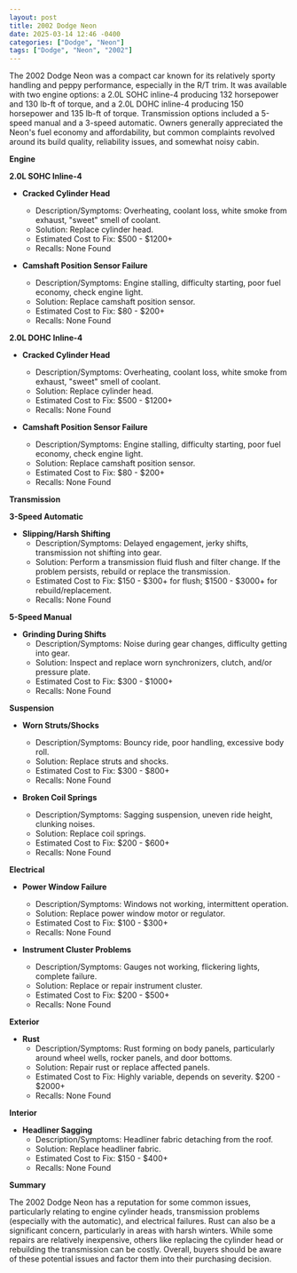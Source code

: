 ```yaml
---
layout: post
title: 2002 Dodge Neon
date: 2025-03-14 12:46 -0400
categories: ["Dodge", "Neon"]
tags: ["Dodge", "Neon", "2002"]
---
```

The 2002 Dodge Neon was a compact car known for its relatively sporty handling and peppy performance, especially in the R/T trim. It was available with two engine options: a 2.0L SOHC inline-4 producing 132 horsepower and 130 lb-ft of torque, and a 2.0L DOHC inline-4 producing 150 horsepower and 135 lb-ft of torque. Transmission options included a 5-speed manual and a 3-speed automatic. Owners generally appreciated the Neon's fuel economy and affordability, but common complaints revolved around its build quality, reliability issues, and somewhat noisy cabin.

**Engine**

**2.0L SOHC Inline-4**

* **Cracked Cylinder Head**
    * Description/Symptoms: Overheating, coolant loss, white smoke from exhaust, "sweet" smell of coolant.
    * Solution: Replace cylinder head.
    * Estimated Cost to Fix: $500 - $1200+
    * Recalls: None Found

* **Camshaft Position Sensor Failure**
    * Description/Symptoms: Engine stalling, difficulty starting, poor fuel economy, check engine light.
    * Solution: Replace camshaft position sensor.
    * Estimated Cost to Fix: $80 - $200+
    * Recalls: None Found

**2.0L DOHC Inline-4**

* **Cracked Cylinder Head**
    * Description/Symptoms: Overheating, coolant loss, white smoke from exhaust, "sweet" smell of coolant.
    * Solution: Replace cylinder head.
    * Estimated Cost to Fix: $500 - $1200+
    * Recalls: None Found

* **Camshaft Position Sensor Failure**
    * Description/Symptoms: Engine stalling, difficulty starting, poor fuel economy, check engine light.
    * Solution: Replace camshaft position sensor.
    * Estimated Cost to Fix: $80 - $200+
    * Recalls: None Found

**Transmission**

**3-Speed Automatic**

* **Slipping/Harsh Shifting**
    * Description/Symptoms: Delayed engagement, jerky shifts, transmission not shifting into gear.
    * Solution: Perform a transmission fluid flush and filter change. If the problem persists, rebuild or replace the transmission.
    * Estimated Cost to Fix: $150 - $300+ for flush; $1500 - $3000+ for rebuild/replacement.
    * Recalls: None Found

**5-Speed Manual**

* **Grinding During Shifts**
    * Description/Symptoms: Noise during gear changes, difficulty getting into gear.
    * Solution: Inspect and replace worn synchronizers, clutch, and/or pressure plate.
    * Estimated Cost to Fix: $300 - $1000+
    * Recalls: None Found

**Suspension**

* **Worn Struts/Shocks**
    * Description/Symptoms: Bouncy ride, poor handling, excessive body roll.
    * Solution: Replace struts and shocks.
    * Estimated Cost to Fix: $300 - $800+
    * Recalls: None Found

* **Broken Coil Springs**
    * Description/Symptoms: Sagging suspension, uneven ride height, clunking noises.
    * Solution: Replace coil springs.
    * Estimated Cost to Fix: $200 - $600+
    * Recalls: None Found

**Electrical**

* **Power Window Failure**
    * Description/Symptoms: Windows not working, intermittent operation.
    * Solution: Replace power window motor or regulator.
    * Estimated Cost to Fix: $100 - $300+
    * Recalls: None Found

* **Instrument Cluster Problems**
    * Description/Symptoms: Gauges not working, flickering lights, complete failure.
    * Solution: Replace or repair instrument cluster.
    * Estimated Cost to Fix: $200 - $500+
    * Recalls: None Found

**Exterior**

* **Rust**
    * Description/Symptoms: Rust forming on body panels, particularly around wheel wells, rocker panels, and door bottoms.
    * Solution: Repair rust or replace affected panels.
    * Estimated Cost to Fix: Highly variable, depends on severity. $200 - $2000+
    * Recalls: None Found

**Interior**

* **Headliner Sagging**
    * Description/Symptoms: Headliner fabric detaching from the roof.
    * Solution: Replace headliner fabric.
    * Estimated Cost to Fix: $150 - $400+
    * Recalls: None Found

**Summary**

The 2002 Dodge Neon has a reputation for some common issues, particularly relating to engine cylinder heads, transmission problems (especially with the automatic), and electrical failures. Rust can also be a significant concern, particularly in areas with harsh winters. While some repairs are relatively inexpensive, others like replacing the cylinder head or rebuilding the transmission can be costly. Overall, buyers should be aware of these potential issues and factor them into their purchasing decision.

